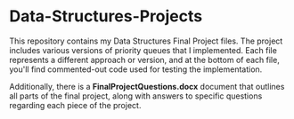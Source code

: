 # Data-Structures-Projects
This repository contains my Data Structures Final Project files. The project includes various versions of priority queues that I implemented. Each file represents a different approach or version, and at the bottom of each file, you'll find commented-out code used for testing the implementation.

Additionally, there is a **FinalProjectQuestions.docx** document that outlines all parts of the final project, along with answers to specific questions regarding each piece of the project.
